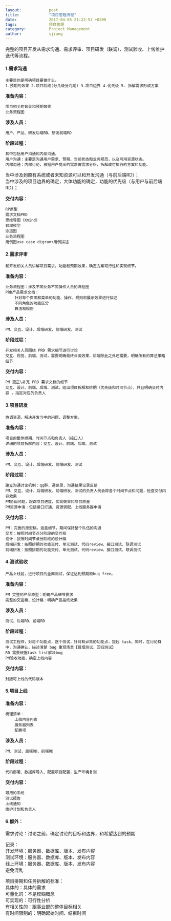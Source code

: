 ```yaml
---
layout:            post
title:             "项目管理流程"
date:              2017-04-05 21:22:53 +0300
tags:              项目管理  
category:          Project Management
author:            sjiang
---
```


完整的项目开发从需求沟通、需求评审、项目研发（联调）、测试验收、上线维护迭代等流程。


#### 1.需求沟通

    主要目的是明确项目要做什么。
    1.预期的效果 2.项目阶段(分几级分几期) 3.项目边界 4.优先级 5. 拆解需求形成方案
	
**准备内容：**

	项目相关的背景和预期效果
	业务流程图

**涉及人员：**

	用户、产品、研发后端RD、研发前端RD

**阶段过程：**

	其中包括用户沟通和内部沟通。	
	用户沟通：主要是沟通用户需求、预期、当前状态和业务规范，以及可用资源状态。
	内部沟通：内部讨论，根据用户提出的需求做需求分析，拆解成可执行的方案和功能。

当中涉及到原有系统或者未知资源可以和开发沟通（与前后端RD）；  
当中涉及的项目边界的确定，大体功能的确定，功能的优先级（与用户与前后端RD）；

**交付内容：**
	
	RP原型
	需求文档PRD
	思维导图（Xmind）
	领域模型
	泳道图
	业务流程图
	用例图use case digram+用例描述

#### 2.需求评审
	和开发相关人员讲解项目需求，功能和预期效果，确定方案可行性和实现细节。

**准备内容：**
	
	业务流程图：涉及不同业务不同操作人员的流程图
	PRD产品需求文档：
		针对每个页面和菜单的功能、操作、规则和展示效果进行描述
		不同角色的功能区分
		算法和规则

**涉及人员：**
	
	PM、交互、设计、后端研发、前端研发、测试	

**阶段过程：**
	
	开发相关人员围绕 PRD 需求细节进行讨论
	交互、视觉、前端、测试，需要明确最终业务效果，后端除此之外还需要，明确所有的算法策略细节

**交付内容：**
	
	PM 更正\补充 PRD 需求文档的细节
	交互、设计、前端、后端、测试，给出项目拆解和排期（优先级和时间节点），并且明确交付内容	，指定对应的负责人
	
	

#### 3.项目研发
	协调资源，解决开发当中的问题，调整方案。

**准备内容：**

	项目的整体排期、时间节点和负责人（接口人）
	详细的项目拆解内容：交互、设计、前端、后端、测试

**涉及人员：** 

	PM、交互、设计、后端研发、前端研发、测试


**阶段过程：**

	建立沟通讨论机制：qq群，通讯录，沟通结果记录反馈
	PM、交互、设计、后端研发、前端研发、测试的负责人例会踪各个时间节点和问题，检查交付内容效果
	PM协调问题，跟踪项目进度、实现效果和项目质量
	PM资源申请：包括接口打通、资源调配，上线服务器申请

**交付内容：**

	PM：完善的原型稿，涵盖细节，期间保持整个队伍的沟通
	交互：按照时间节点分阶段的交互稿	
	设计：按照时间节点分阶段的设计稿
	后端研发：按照排期的功能交付、单元测试、代码review、接口测试、联调测试
	前端研发：按照排期的功能交付、单元测试、代码review、接口测试、联调测试


#### 4.测试验收
	产品上线前，进行项目的全面测试，保证达到预期和bug free。

**准备内容：**

	PM 完整的产品原型：明确产品细节要求
	完整的交互稿、设计稿：明确产品最终效果

**涉及人员：**

	测试，后端RD、前端RD

**阶段过程：**	
	
	测试工程师，对每个功能点，逐个测试，针对有异常的功能点，提起 task，同时，在讨论群中，沟通确认，描述清楚 bug 重现场景【冒烟测试，回归测试】
	RD 需要根据task list解决bug
	PM验收功能，确定上线内容

**交付内容：**

	封版可上线的代码版本

	
#### 5.项目上线

**准备内容：**

	梳理清单：
		上线内容列表
		服务器列表
		配置项

**涉及人员：**

	PM、测试，后端RD、前端RD

**阶段过程：**

	代码部署、数据库导入、配置项目配置，生产环境复测
	

**交付内容：**

	可用的系统
	测试报告
	上线通知
	维护计划和负责人



#### 6.额外：

需求讨论：讨论之前，确定讨论的目标和边界，和希望达到的预期

记录：  
开发环境：服务器、数据库、版本、发布内容  
测试环境：服务器、数据库、版本、发布内容	  
线上环境：服务器、数据库、版本、发布内容  
避免混乱	

项目排期和任务拆解的标准：  
	具体的：具体的需求  
	可量化的：不是模糊概念  
	可实现的：可行性分析  
	有相关性的：跟事业部的整体目标相关  
	有时间限制的：明确起始时间、结束时间  



